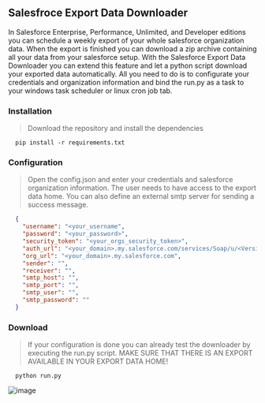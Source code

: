 ## Salesfroce Export Data Downloader
In Salesforce Enterprise, Performance, Unlimited, and Developer editions you can schedule a weekly export of your whole salesforce organization data. When the export is finished you can download a zip archive containing all your data from your salesforce setup. With the Salesforce Export Data Downloader you can extend this feature and let a python script download your exported data automatically. All you need to do is to configurate your credentials and organization information and bind the run.py as a task to your windows task scheduler or linux cron job tab.

### Installation

> Download the repository and install the dependencies
```
  pip install -r requirements.txt
```

### Configuration

> Open the config.json and enter your credentials and salesforce organization information. The user needs to have access to the export data home. You can also define an external smtp server for sending a success message.
```json
  {
    "username": "<your_username",
    "password": "<your_password>",
    "security_token": "<your_orgs_security_token>",
    "auth_url": "<your_domain>.my.salesforce.com/services/Soap/u/<Version>",
    "org_url": "<your_domain>.my.salesforce.com",
    "sender": "",
    "receiver": "",
    "smtp_host": "",
    "smtp_port": "",
    "smtp_user": "",
    "smtp_password": ""
  }
```

### Download

> If your configuration is done you can already test the downloader by executing the run.py script. 
> MAKE SURE THAT THERE IS AN EXPORT AVAILABLE IN YOUR EXPORT DATA HOME!

```
  python run.py
```

![image](https://user-images.githubusercontent.com/44363600/129879594-03bf43c4-d940-483a-bc53-c0bbd14ed07a.png)
